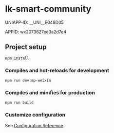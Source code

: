 # lk-smart-community

UNIAPP-ID: __UNI__E048D05

APPID: wx2073627ee3a2d7e4
## Project setup
```
npm install
```

### Compiles and hot-reloads for development
```
npm run dev:mp-weixin
```

### Compiles and minifies for production
```
npm run build
```

### Customize configuration
See [Configuration Reference](https://cli.vuejs.org/config/).
